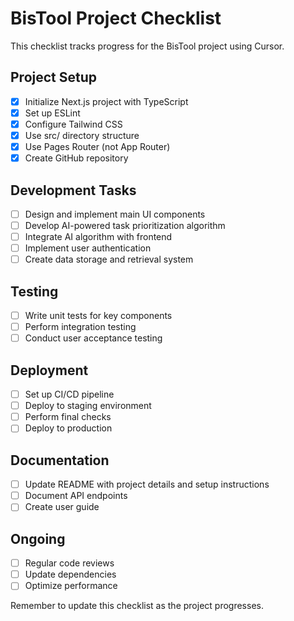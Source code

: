 # BisTool Project Checklist

This checklist tracks progress for the BisTool project using Cursor.

## Project Setup
- [x] Initialize Next.js project with TypeScript
- [x] Set up ESLint
- [x] Configure Tailwind CSS
- [x] Use src/ directory structure
- [x] Use Pages Router (not App Router)
- [x] Create GitHub repository

## Development Tasks
- [ ] Design and implement main UI components
- [ ] Develop AI-powered task prioritization algorithm
- [ ] Integrate AI algorithm with frontend
- [ ] Implement user authentication
- [ ] Create data storage and retrieval system

## Testing
- [ ] Write unit tests for key components
- [ ] Perform integration testing
- [ ] Conduct user acceptance testing

## Deployment
- [ ] Set up CI/CD pipeline
- [ ] Deploy to staging environment
- [ ] Perform final checks
- [ ] Deploy to production

## Documentation
- [ ] Update README with project details and setup instructions
- [ ] Document API endpoints
- [ ] Create user guide

## Ongoing
- [ ] Regular code reviews
- [ ] Update dependencies
- [ ] Optimize performance

Remember to update this checklist as the project progresses.